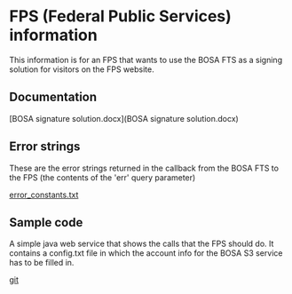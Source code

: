# FPS (Federal Public Services) information

This information is for an FPS that wants to use the BOSA FTS as a signing solution for visitors on the FPS website.

## Documentation

[BOSA signature solution.docx](BOSA signature solution.docx)

## Error strings

These are the error strings returned in the callback from the BOSA FTS to the FPS (the contents of the 'err' query parameter)

[error_constants.txt](error_constants.txt)

## Sample code

A simple java web service that shows the calls that the FPS should do.
It contains a config.txt file in which the account info for the BOSA S3 service has to be filled in.

[git](https://git-fsf.services.belgium.be/eidas/test-environment/-/tree/master/mintest/test_fps)
